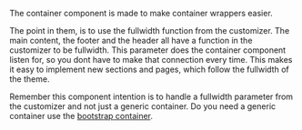 The container component is made to make container wrappers easier. 

The point in them, is to use the fullwidth function from the customizer. 
The main content, the footer and the header all have a function in the customizer to be fullwidth. 
This parameter does the container component listen for, so you dont have to make that connection every time. 
This makes it easy to implement new sections and pages, which follow the fullwidth of the theme. 

Remember this component intention is to handle a fullwidth parameter from the customizer and not just a generic container.
Do you need a generic container use the [bootstrap container](https://getbootstrap.com/docs/5.0/layout/containers/).